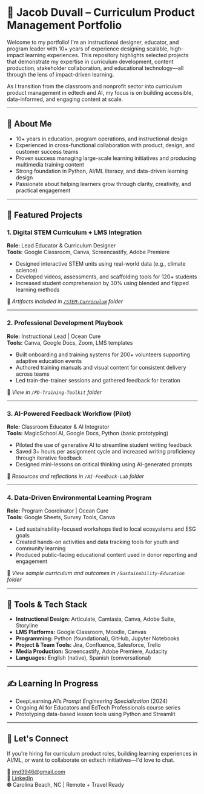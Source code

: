 # 👋 Jacob Duvall – Curriculum Product Management Portfolio

Welcome to my portfolio! I'm an instructional designer, educator, and program leader with 10+ years of experience designing scalable, high-impact learning experiences. This repository highlights selected projects that demonstrate my expertise in curriculum development, content production, stakeholder collaboration, and educational technology—all through the lens of impact-driven learning.

As I transition from the classroom and nonprofit sector into curriculum product management in edtech and AI, my focus is on building accessible, data-informed, and engaging content at scale.

---

## 🧠 About Me

- 10+ years in education, program operations, and instructional design
- Experienced in cross-functional collaboration with product, design, and customer success teams
- Proven success managing large-scale learning initiatives and producing multimedia training content
- Strong foundation in Python, AI/ML literacy, and data-driven learning design
- Passionate about helping learners grow through clarity, creativity, and practical engagement

---

## 📘 Featured Projects

### 1. **Digital STEM Curriculum + LMS Integration**
**Role:** Lead Educator & Curriculum Designer  
**Tools:** Google Classroom, Canva, Screencastify, Adobe Premiere  
- Designed interactive STEM units using real-world data (e.g., climate science)  
- Developed videos, assessments, and scaffolding tools for 120+ students  
- Increased student comprehension by 30% using blended and flipped learning methods  

📎 *Artifacts included in [`/STEM-Curriculum`](./STEM-Curriculum) folder*


---

### 2. **Professional Development Playbook**
**Role:** Instructional Lead | Ocean Cure  
**Tools:** Canva, Google Docs, Zoom, LMS templates  
- Built onboarding and training systems for 200+ volunteers supporting adaptive education events  
- Authored training manuals and visual content for consistent delivery across teams  
- Led train-the-trainer sessions and gathered feedback for iteration  

📎 *View in `/PD-Training-Toolkit` folder*

---

### 3. **AI-Powered Feedback Workflow (Pilot)**
**Role:** Classroom Educator & AI Integrator  
**Tools:** MagicSchool AI, Google Docs, Python (basic prototyping)  
- Piloted the use of generative AI to streamline student writing feedback  
- Saved 3+ hours per assignment cycle and increased writing proficiency through iterative feedback  
- Designed mini-lessons on critical thinking using AI-generated prompts  

📎 *Resources and reflections in `/AI-Feedback-Lab` folder*

---

### 4. **Data-Driven Environmental Learning Program**
**Role:** Program Coordinator | Ocean Cure  
**Tools:** Google Sheets, Survey Tools, Canva  
- Led sustainability-focused workshops tied to local ecosystems and ESG goals  
- Created hands-on activities and data tracking tools for youth and community learning  
- Produced public-facing educational content used in donor reporting and engagement  

📎 *View sample curriculum and outcomes in `/Sustainability-Education` folder*

---

## 🔧 Tools & Tech Stack

- **Instructional Design:** Articulate, Camtasia, Canva, Adobe Suite, Storyline  
- **LMS Platforms:** Google Classroom, Moodle, Canvas  
- **Programming:** Python (foundational), GitHub, Jupyter Notebooks  
- **Project & Team Tools:** Jira, Confluence, Salesforce, Trello  
- **Media Production:** Screencastify, Adobe Premiere, Audacity  
- **Languages:** English (native), Spanish (conversational)

---

## ✍️ Learning In Progress

- DeepLearning.AI’s *Prompt Engineering Specialization* (2024)  
- Ongoing AI for Educators and EdTech Professionals course series  
- Prototyping data-based lesson tools using Python and Streamlit

---

## 💬 Let's Connect

If you're hiring for curriculum product roles, building learning experiences in AI/ML, or want to collaborate on edtech initiatives—I'd love to chat.

**📧** jmd3946@gmail.com  
**🔗** [LinkedIn](https://www.linkedin.com/)  
**🌐** Carolina Beach, NC | Remote + Travel Ready  
